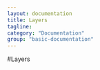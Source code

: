 ```yaml
---
layout: documentation
title: Layers 
tagline: 
category: "Documentation"
group: "basic-documentation"
---
```

#Layers 
